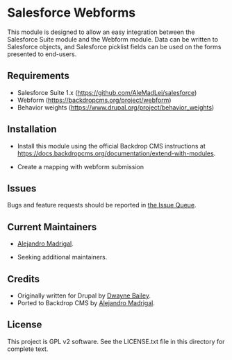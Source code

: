 Salesforce Webforms
======================

This module is designed to allow an easy integration between the Salesforce
Suite module and the Webform module. Data can be written to Salesforce
objects, and Salesforce picklist fields can be used on the forms presented
to end-users.

Requirements
------------

* Salesforce Suite 1.x (https://github.com/AleMadLei/salesforce)
* Webform (https://backdropcms.org/project/webform)
* Behavior weights (https://www.drupal.org/project/behavior_weights)

Installation
------------

- Install this module using the official Backdrop CMS instructions at
  https://docs.backdropcms.org/documentation/extend-with-modules.

- Create a mapping with webform submission

Issues
------

Bugs and feature requests should be reported in [the Issue Queue](https://github.com/backdrop-contrib/salesforce_webform/issues).

Current Maintainers
-------------------

- [Alejandro Madrigal](https://github.com/alemadlei).

- Seeking additional maintainers.

Credits
-------

- Originally written for Drupal by [Dwayne Bailey](https://www.drupal.org/u/dbcollies).
- Ported to Backdrop CMS by [Alejandro Madrigal](https://github.com/alemadlei).

License
-------

This project is GPL v2 software.
See the LICENSE.txt file in this directory for complete text.
